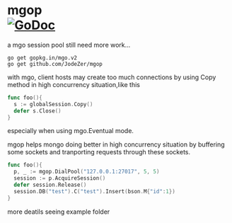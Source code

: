 # mgop<br> [![GoDoc](https://godoc.org/github.com/JodeZer/mgop?status.svg)](https://godoc.org/github.com/JodeZer/mgop)

a mgo session pool
still need more work...

```
go get gopkg.in/mgo.v2
go get github.com/JodeZer/mgop
```

with mgo, client hosts may create too much connections by using Copy method in high concurrency situation,like this

```go
func foo(){
  s := globalSession.Copy()
  defer s.Close()
}
```
especially when using mgo.Eventual mode.

mgop helps mongo doing better in high concurrency situation by buffering some sockets and tranporting requests through these sockets.

```go
func foo(){
  p, _ := mgop.DialPool("127.0.0.1:27017", 5, 5)
  session := p.AcquireSession()
  defer session.Release()
  session.DB("test").C("test").Insert(bson.M{"id":1})
}
```

more deatils seeing example folder
